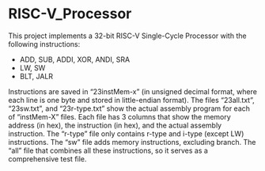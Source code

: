 # RISC-V_Processor
This project implements a 32-bit RISC-V Single-Cycle Processor with the following instructions:
* ADD, SUB, ADDI, XOR, ANDI, SRA
* LW, SW
* BLT, JALR

Instructions are saved in “23instMem-x” (in unsigned decimal format, where each line is one byte and stored in little-endian format). The files “23all.txt”, “23sw.txt”, and “23r-type.txt” show the actual assembly program for each of “instMem-X” files. Each file has 3 columns that show the memory address (in hex), the instruction (in hex), and the actual assembly instruction. The “r-type” file only contains r-type and i-type (except LW) instructions. The “sw” file adds memory instructions, excluding branch. The “all” file that combines all these instructions, so it serves as a comprehensive test file.
